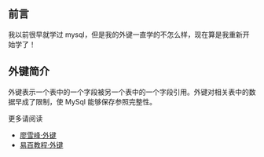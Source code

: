 ## 前言

我以前很早就学过 mysql，但是我的外键一直学的不怎么样，现在算是我重新开始学了！

## 外键简介

外键表示一个表中的一个字段被另一个表中的一个字段引用。外键对相关表中的数据早成了限制，使 MySql 能够保存参照完整性。

更多请阅读

- [廖雪峰·外键](https://www.liaoxuefeng.com/wiki/1177760294764384/1218728424164736)
- [易百教程·外键](https://www.yiibai.com/mysql/foreign-key.html)

